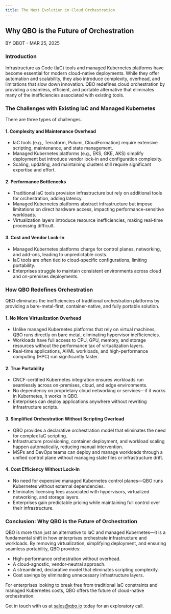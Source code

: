 ```yaml
---
title: The Next Evolution in Cloud Orchestration
---
```


## Why QBO is the Future of Orchestration

BY QBOT \- MAR 25, 2025

### Introduction

Infrastructure as Code (IaC) tools and managed Kubernetes platforms have become essential for modern cloud-native deployments. While they offer automation and scalability, they also introduce complexity, overhead, and limitations that slow down innovation. QBO redefines cloud orchestration by providing a seamless, efficient, and portable alternative that eliminates many of the inefficiencies associated with existing tools.

### The Challenges with Existing IaC and Managed Kubernetes

There are three types of challenges.

#### 1\. Complexity and Maintenance Overhead

- IaC tools (e.g., Terraform, Pulumi, CloudFormation) require extensive scripting, maintenance, and state management.
- Managed Kubernetes platforms (e.g., EKS, GKE, AKS) simplify deployment but introduce vendor lock-in and configuration complexity.
- Scaling, updating, and maintaining clusters still require significant expertise and effort.

#### 2\. Performance Bottlenecks

- Traditional IaC tools provision infrastructure but rely on additional tools for orchestration, adding latency.
- Managed Kubernetes platforms abstract infrastructure but impose limitations on direct hardware access, impacting performance-sensitive workloads.
- Virtualization layers introduce resource inefficiencies, making real-time processing difficult.

#### 3\. Cost and Vendor Lock-In

- Managed Kubernetes platforms charge for control planes, networking, and add-ons, leading to unpredictable costs.
- IaC tools are often tied to cloud-specific configurations, limiting portability.
- Enterprises struggle to maintain consistent environments across cloud and on-premises deployments.

### How QBO Redefines Orchestration

QBO eliminates the inefficiencies of traditional orchestration platforms by providing a bare-metal-first, container-native, and fully portable solution.

#### 1\. No More Virtualization Overhead

- Unlike managed Kubernetes platforms that rely on virtual machines, QBO runs directly on bare metal, eliminating hypervisor inefficiencies.
- Workloads have full access to CPU, GPU, memory, and storage resources without the performance tax of virtualization layers.
- Real-time applications, AI/ML workloads, and high-performance computing (HPC) run significantly faster.

#### 2\. True Portability

- CNCF-certified Kubernetes integration ensures workloads run seamlessly across on-premises, cloud, and edge environments.
- No dependency on proprietary cloud networking or services—if it works in Kubernetes, it works in QBO.
- Enterprises can deploy applications anywhere without rewriting infrastructure scripts.

#### 3\. Simplified Orchestration Without Scripting Overload

- QBO provides a declarative orchestration model that eliminates the need for complex IaC scripting.
- Infrastructure provisioning, container deployment, and workload scaling happen automatically, reducing manual intervention.
- MSPs and DevOps teams can deploy and manage workloads through a unified control plane without managing state files or infrastructure drift.

#### 4\. Cost Efficiency Without Lock-In

- No need for expensive managed Kubernetes control planes—QBO runs Kubernetes without external dependencies.
- Eliminates licensing fees associated with hypervisors, virtualized networking, and storage layers.
- Enterprises gain predictable pricing while maintaining full control over their infrastructure.

### Conclusion: Why QBO is the Future of Orchestration

QBO is more than just an alternative to IaC and managed Kubernetes—it is a fundamental shift in how enterprises orchestrate infrastructure and workloads. By removing virtualization, simplifying deployment, and ensuring seamless portability, QBO provides:

- High-performance orchestration without overhead.
- A cloud-agnostic, vendor-neutral approach.
- A streamlined, declarative model that eliminates scripting complexity.
- Cost savings by eliminating unnecessary infrastructure layers.

For enterprises looking to break free from traditional IaC constraints and managed Kubernetes costs, QBO offers the future of cloud-native orchestration.

Get in touch with us at sales@qbo.io today for an exploratory call.
